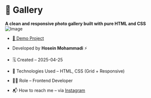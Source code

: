 # 📸 Gallery

**A clean and responsive photo gallery built with pure HTML and CSS**
![Image](https://github.com/user-attachments/assets/65564f9b-1181-46fe-ad8c-a1aa726ac611)

<!-- ![preview](./screenshots/preview.jpg) -->

- [🔗 Demo Project](https://hoseinmohammadi-dev.github.io/css-grid-trick/)

- Developed by **Hosein Mohammadi** ⚡️

- 🗓 Created – 2025-04-25

- 🧪 Technologies Used – HTML, CSS (Grid + Responsive)

- 🧑‍💻 Role – Frontend Developer

- 📬 How to reach me – via [Instagram](https://instagram.com/hoseinmdev)
